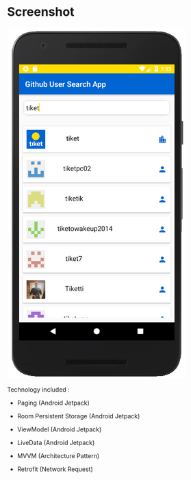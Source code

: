 # Screenshot

![Screenshot](screenshoot.png)

Technology included :
- Paging (Android Jetpack)
- Room Persistent Storage (Android Jetpack)
- ViewModel (Android Jetpack)
- LiveData (Android Jetpack)

- MVVM (Architecture Pattern)
- Retrofit (Network Request)

